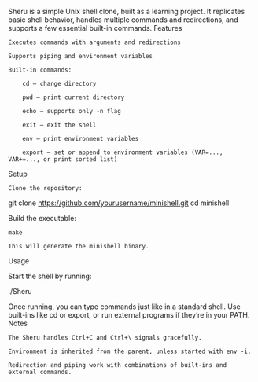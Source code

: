 Sheru is a simple Unix shell clone, built as a learning project. It replicates basic shell behavior, handles multiple commands and redirections, and supports a few essential built-in commands.
Features

    Executes commands with arguments and redirections

    Supports piping and environment variables

    Built-in commands:

        cd — change directory

        pwd — print current directory

        echo — supports only -n flag

        exit — exit the shell

        env — print environment variables

        export — set or append to environment variables (VAR=..., VAR+=..., or print sorted list)

Setup

    Clone the repository:

git clone https://github.com/yourusername/minishell.git
cd minishell

Build the executable:

    make

    This will generate the minishell binary.

Usage

Start the shell by running:

./Sheru

Once running, you can type commands just like in a standard shell. Use built-ins like cd or export, or run external programs if they’re in your PATH.
Notes

    The Sheru handles Ctrl+C and Ctrl+\ signals gracefully.

    Environment is inherited from the parent, unless started with env -i.

    Redirection and piping work with combinations of built-ins and external commands.
